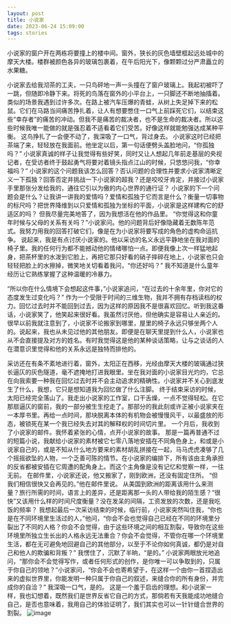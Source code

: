 ```yaml
---
layout: post
title: 小说家
date: 2023-06-24 15:09:00
tags: stories
---
```


小说家的窗户开在两栋将要撞上的楼中间。窗外，狭长的灰色墙壁框起远处城中的摩天大楼。楼群被颜色各异的玻璃包裹着，在午后阳光下，像颗颗过分严肃矗立的水果糖。

小说家去给我沏茶的工夫，一只鸟砰地一声一头撞在了窗户玻璃上。我起初被吓了一跳，但随即冷静下来。将死的鸟落在窗外的小平台上，一只脚还不断地抽搐着。类似的场景我遇到过许多次。在路上被汽车压爆的青蛙，从树上失足掉下来的松鼠。它们在马路当间痛苦挣扎着，让人有想要憋住一口气上前踩死它们，以结束这些“幸存者”的痛苦的冲动。但我不是痛苦的裁决者，也不是生命的裁决者。所以这些时候我唯一能做的就是强忍着不适看着它们受苦。好像这样就能勉强达成某种平衡。 
这鸟挣扎了一会便不动了，我深吸了一口气，背过身去。
小说家这时已经把茶端了来，轻轻放在我面前。他坐定以后，第一句话便劈头盖脸地问，“你孤独吗？”
小说家真诚的样子让我觉得有些好笑，同时又让人想起几年前走基层的央视记者，在受访者终于鼓起勇气将要对着镜头指点江山的时候，只悠悠问我，“你幸福吗？”
小说家的这个问题我该怎么回答？否认问题的合理性并要求小说家清晰定义一下孤独？回答否定并挑战一下小说家的超我？还是咬咬牙肯定，并接过小说家手里那张分发给我的，通往它引以为傲的内心世界的通行证？
小说家的下一个问题会是什么？让我讲一讲我的爱情吗？爱情和孤独于它而言是什么？衡量一切事物的标尺吗？把世界降维到以只爱情和孤独为坐标的平面，小说家是这样建构它的舒适区的吗？
但我尽量完美地答了，因为我想活在他的作品里。
 “你觉得这和你童年时候与父母的关系有关吗？”小说家问。他的问题背后好像隐藏着无数陈年范式。我努力用我的回答打破它们，像是在为小说家将要写成的角色的虚构命运抗争。
说起来，我是有点讨厌小说家的。他以采访的名义永远平静地坐在我对面的椅子里。我的任何行为都不能撼动他的情绪哪怕一点。即便我像上次一样猛地起身，把茶杯里的水泼到它脸上，再把它那只好看的硝子摔碎在地上，小说家也只会轻轻把脸上的水擦掉，微笑地关切看着我问，“你还好吗？”
我不知道是什么童年经历让它熟练掌握了这种温暖的冷暴力。

 “所以你在什么情境下会想起这件事，”小说家追问，“在过去的十余年里，你对它的态度发生过变化吗？”
作为一个受限于时间的三维生物，我并不拥有存档读档的权力。回忆过去时并不能回到过去，因为这样的原因我不是很喜欢回忆。听到我这番话，小说家笑了，他笑起来很好看。我虽然讨厌他，但他确实是容易让人亲近的。很早以前我就注意到了，小说家不论搬家到哪里，屋里的椅子永远只够坐两个人的。说起来，我也从未见过他的其他朋友。即便是在聊天里提到什么人，小说家也从不会直接提及对方的姓名。有时我觉得这是他的某种谈话策略，让与之谈话的人在潜意识里觉得和他的关系永远是独特而排他的。

采访还在有条不紊地进行着，窗外，太阳正在西移，光经由摩天大楼的玻璃通过狭长逼仄的灰色隧道，毫不遮掩地打进我眼里。坐在我对面的小说家目光灼灼，它总在向我索要一种我在回忆过去时并不会主动追求的精确性。小说家并不关心到底发生了什么，我想，它只是想知道我为回忆做了什么注脚。
终于结束采访的时候，太阳已经完全落山了。我走出小说家的工作室，口干舌燥，一点不觉得轻松。在它那扇逼仄的窗前，我的一部分被生生挖走了。那部分的我此刻或许正被小说家夹在一本厚书里。再给一点时间，那块脱离本体的有机物会被慢慢风干，以最盛放的形态，被锁死在某一个我已经失去对其的解释权的时间切片里。
一个月后，我收到了小说家的邮件。我怀着紧张的心情，点开小说家的故事。
那是一篇再普通不过的短篇小说，我献给小说家的素材被它七零八落地安插在不同角色身上，和或是小说家自己的，或是不知从什么地方要来的素材胡乱拼接在一起，马马虎虎凑够了几个摇摇欲坠的人物，一个乏善可陈的情节。在小说家的编排下，所有该由主角承担的反省都被安插在它周遭的配角身上。而这个主角像是没有记忆和觉察一样，一往无前。
在邮件里，小说家还说，他又搬家了，刚到欧洲，还没有固定住所。
“但我们相信很快又会再见的。”他在邮件里说。
从美国到欧洲的距离该用什么来测量？旅行所需的时间，语言上的差异，还是距离那一头的人带给我的陌生感？“很快”又该用什么样的时间尺度衡量？没在发呆的间隔，工资发放的次数，还是我吃饭的频率？
我想起最后一次采访结束的时候，临行前，小说家突然叫住我，“你也是在不同环境里生活过的人，”他问，“你会不会也觉得自己已经在不同的环境里分裂出了不同的人格？你会不会觉得，由于这些环境之间的相互割裂，导致你在这些环境里所独立生长出的人格永远无法重合？你会不会觉得，不管你在哪一个环境里生活，都在无可避免地回避自己的其他部分，以至于不论你如何真诚，都仍是对自己和他人的欺骗和背叛？”
我愣住了，沉默了半晌，“是的。”
小说家两眼放光地追问，“那你会不会觉得写作，或者任何形式的创作，是你唯一可以争取到的，只属于你自己的领地？”小说家问，“你会不会也寄希望于，在这样一个由你一首捏造出来的虚拟世界里，你能发明一种只属于你自己的叙述，来缝合你的所有身份，并完成你的自洽？”
我深吸一口气，是的。
这是一个羞于启齿的理想。和小说家一样，我也幻想着，既然我们是世界反省它自己的方式，那倘若有天我能成功地缝合自己，是否也意味着，我用自己的体验证明了，我们其实也可以一针针缝合世界的割裂。
![image](https://github.com/Zoewhat/zoewhat.github.io/assets/51309254/54aa5450-6ab6-43e3-bcb0-a4f715a181c8)

